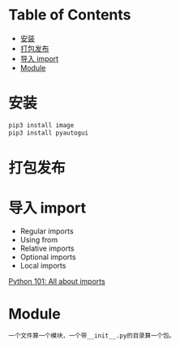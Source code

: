 Table of Contents
=================

   * [安装](#安装)
   * [打包发布](#打包发布)
   * [导入 import](#导入-import)
   * [Module](#module)

# 安装
```sh
pip3 install image
pip3 install pyautogui
```

# 打包发布

# 导入 import
* Regular imports
* Using from
* Relative imports
* Optional imports
* Local imports

[Python 101: All about imports](http://www.blog.pythonlibrary.org/2016/03/01/python-101-all-about-imports/)

# Module
```md
一个文件算一个模块，一个带__init__.py的目录算一个包。
```


